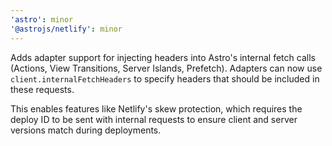 ```yaml
---
'astro': minor
'@astrojs/netlify': minor
---
```


Adds adapter support for injecting headers into Astro's internal fetch calls (Actions, View Transitions, Server Islands, Prefetch). Adapters can now use `client.internalFetchHeaders` to specify headers that should be included in these requests.

This enables features like Netlify's skew protection, which requires the deploy ID to be sent with internal requests to ensure client and server versions match during deployments.
